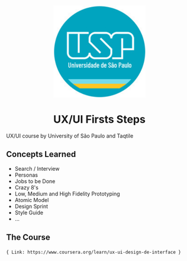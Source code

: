  <p align="center">
  <img
      src="Week-1/assets/usp.jpeg"
      width="250"
    />
 </p>
 <h1 align="center">
  <strong align="center">UX/UI Firsts Steps</strong>
 </h1>


UX/UI course by University of São Paulo and Taqtile

## Concepts Learned

* Search / Interview
* Personas
* Jobs to be Done
* Crazy 8's
* Low, Medium and High Fidelity Prototyping
* Atomic Model
* Design Sprint
* Style Guide
* ...

## The Course

` { Link: https://www.coursera.org/learn/ux-ui-design-de-interface } `
